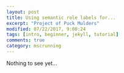 ```yaml
---
layout: post
title: Using semantic role labels for... 
excerpt: "Project of Puck Mulders"
modified: 07/22/2017, 9:00:24
tags: [intro, beginner, jekyll, tutorial]
comments: true
category: mscrunning
---
```


Nothing to see yet...
